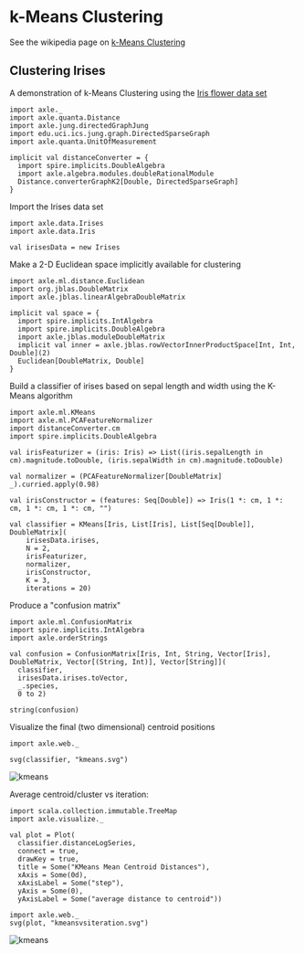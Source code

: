 
k-Means Clustering
==================

See the wikipedia page on <a href="https://en.wikipedia.org/wiki/K-means_clustering">k-Means Clustering</a>

Clustering Irises
-----------------

A demonstration of k-Means Clustering using the <a href="https://en.wikipedia.org/wiki/Iris_flower_data_set">Iris flower data set</a>

```tut:book:silent
import axle._
import axle.quanta.Distance
import axle.jung.directedGraphJung
import edu.uci.ics.jung.graph.DirectedSparseGraph
import axle.quanta.UnitOfMeasurement

implicit val distanceConverter = {
  import spire.implicits.DoubleAlgebra
  import axle.algebra.modules.doubleRationalModule
  Distance.converterGraphK2[Double, DirectedSparseGraph]
}
```

Import the Irises data set

```tut:book
import axle.data.Irises
import axle.data.Iris

val irisesData = new Irises
```

Make a 2-D Euclidean space implicitly available for clustering

```tut:book:silent
import axle.ml.distance.Euclidean
import org.jblas.DoubleMatrix
import axle.jblas.linearAlgebraDoubleMatrix

implicit val space = {
  import spire.implicits.IntAlgebra
  import spire.implicits.DoubleAlgebra
  import axle.jblas.moduleDoubleMatrix
  implicit val inner = axle.jblas.rowVectorInnerProductSpace[Int, Int, Double](2)
  Euclidean[DoubleMatrix, Double]
}
```

Build a classifier of irises based on sepal length and width using the K-Means algorithm

```tut:book
import axle.ml.KMeans
import axle.ml.PCAFeatureNormalizer
import distanceConverter.cm
import spire.implicits.DoubleAlgebra

val irisFeaturizer = (iris: Iris) => List((iris.sepalLength in cm).magnitude.toDouble, (iris.sepalWidth in cm).magnitude.toDouble)

val normalizer = (PCAFeatureNormalizer[DoubleMatrix] _).curried.apply(0.98)

val irisConstructor = (features: Seq[Double]) => Iris(1 *: cm, 1 *: cm, 1 *: cm, 1 *: cm, "")

val classifier = KMeans[Iris, List[Iris], List[Seq[Double]], DoubleMatrix](
    irisesData.irises,
    N = 2,
    irisFeaturizer,
    normalizer,
    irisConstructor,
    K = 3,
    iterations = 20)
```

Produce a "confusion matrix"

```tut:book
import axle.ml.ConfusionMatrix
import spire.implicits.IntAlgebra
import axle.orderStrings

val confusion = ConfusionMatrix[Iris, Int, String, Vector[Iris], DoubleMatrix, Vector[(String, Int)], Vector[String]](
  classifier,
  irisesData.irises.toVector,
  _.species,
  0 to 2)

string(confusion)
```

Visualize the final (two dimensional) centroid positions


```tut:book
import axle.web._

svg(classifier, "kmeans.svg")
```

![kmeans](../images/kmeans.svg)

Average centroid/cluster vs iteration:

```tut:book
import scala.collection.immutable.TreeMap
import axle.visualize._

val plot = Plot(
  classifier.distanceLogSeries,
  connect = true,
  drawKey = true,
  title = Some("KMeans Mean Centroid Distances"),
  xAxis = Some(0d),
  xAxisLabel = Some("step"),
  yAxis = Some(0),
  yAxisLabel = Some("average distance to centroid"))

import axle.web._
svg(plot, "kmeansvsiteration.svg")
```

![kmeans](../images/kmeansvsiteration.svg)
